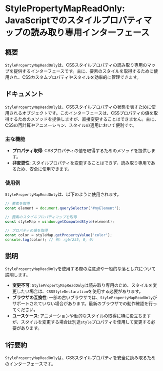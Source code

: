 <!--
Meta Description: # StylePropertyMapReadOnly: JavaScriptでのスタイルプロパティマップの読み取り専用インターフェース ## 概要 `StylePropertyMapReadOnly`は、CSSスタイルプロパティの読み取り専用のマップを提供するインターフェースです。主に、要素のスタイ...
Meta Keywords: stylepropertymapreadonly, const, color, element, stylemap
-->

# StylePropertyMapReadOnly: JavaScriptでのスタイルプロパティマップの読み取り専用インターフェース

## 概要
`StylePropertyMapReadOnly`は、CSSスタイルプロパティの読み取り専用のマップを提供するインターフェースです。主に、要素のスタイルを取得するために使用され、CSSカスタムプロパティやスタイルを効率的に管理できます。

## ドキュメント
`StylePropertyMapReadOnly`は、CSSスタイルプロパティの状態を表すために使用されるオブジェクトです。このインターフェースは、CSSプロパティの値を取得するためのメソッドを提供しますが、直接変更することはできません。主に、CSSの再計算やアニメーション、スタイルの適用において便利です。

### 主な機能
- **プロパティ取得**: CSSプロパティの値を取得するためのメソッドを提供します。
- **非変更性**: スタイルプロパティを変更することはできず、読み取り専用であるため、安全に使用できます。

### 使用例
`StylePropertyMapReadOnly`は、以下のように使用されます。

```javascript
// 要素を取得
const element = document.querySelector('#myElement');

// 要素のスタイルプロパティマップを取得
const styleMap = window.getComputedStyle(element);

// プロパティの値を取得
const color = styleMap.getPropertyValue('color');
console.log(color); // 例: rgb(255, 0, 0)
```

## 説明
`StylePropertyMapReadOnly`を使用する際の注意点や一般的な落とし穴について説明します。

- **変更不可**: `StylePropertyMapReadOnly`は読み取り専用のため、スタイルを変更したい場合は、`CSSStyleDeclaration`を使用する必要があります。
- **ブラウザの互換性**: 一部の古いブラウザでは、`StylePropertyMapReadOnly`がサポートされていない場合があります。最新のブラウザでの動作確認を行ってください。
- **ユースケース**: アニメーションや動的なスタイルの取得に特に役立ちますが、スタイルを変更する場合は別途`style`プロパティを使用して変更する必要があります。

## 1行要約
`StylePropertyMapReadOnly`は、CSSスタイルプロパティを安全に読み取るためのインターフェースです。